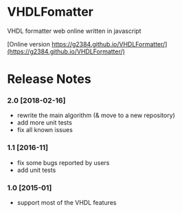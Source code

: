 # VHDLFomatter
VHDL formatter web online written in javascript

[Online version https://g2384.github.io/VHDLFormatter/](https://g2384.github.io/VHDLFormatter/)

# Release Notes

### 2.0 [2018-02-16]
- rewrite the main algorithm (& move to a new repository)
- add more unit tests
- fix all known issues

### 1.1 [2016-11]
- fix some bugs reported by users
- add unit tests

### 1.0 [2015-01]
- support most of the VHDL features